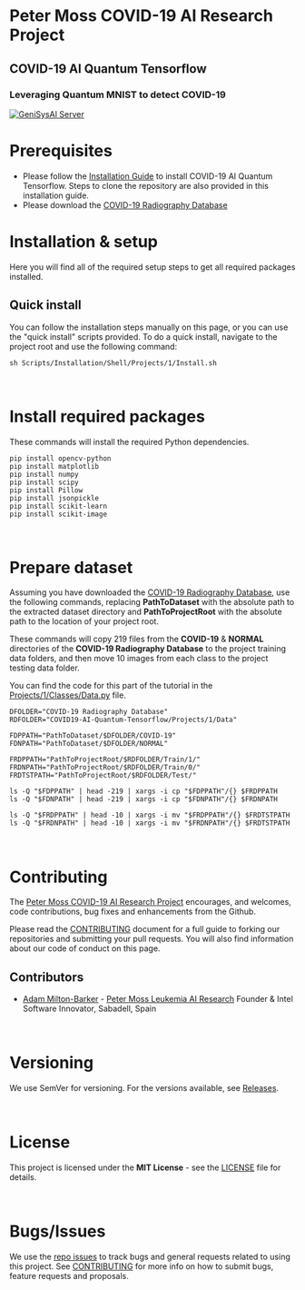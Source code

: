 # Peter Moss COVID-19 AI Research Project

## COVID-19 AI Quantum Tensorflow

### Leveraging Quantum MNIST to detect COVID-19

[![GeniSysAI Server](../../Media/Images/covid-19-ai-research-qtf.png)](https://github.com/COVID-19-AI-Research-Project/COVID19-AI-Quantum-Tensorflow)

# Prerequisites
- Please follow the [Installation Guide](../../Documentation/Installation/Installation.md "Installation Guide") to install COVID-19 AI Quantum Tensorflow. Steps to clone the repository are also provided in this installation guide.
- Please download the [COVID-19 Radiography Database](https://www.kaggle.com/tawsifurrahman/covid19-radiography-database/data "COVID-19 Radiography Database")

# Installation & setup
Here you will find all of the required setup steps to get all required packages installed.

## Quick install
You can follow the installation steps manually on this page, or you can use the "quick install" scripts provided. To do a quick install, navigate to the project root and use the following command:

```
sh Scripts/Installation/Shell/Projects/1/Install.sh
```

&nbsp;

# Install required packages
These commands will install the required Python dependencies.

```
pip install opencv-python
pip install matplotlib
pip install numpy
pip install scipy
pip install Pillow
pip install jsonpickle
pip install scikit-learn
pip install scikit-image
```

&nbsp;

# Prepare dataset
Assuming you have downloaded the [COVID-19 Radiography Database](https://www.kaggle.com/tawsifurrahman/covid19-radiography-database/data "COVID-19 Radiography Database"), use the following commands, replacing **PathToDataset** with the absolute path to the extracted dataset directory and **PathToProjectRoot** with the absolute path to the location of your project root.

These commands will copy 219 files from the **COVID-19** & **NORMAL** directories of the **COVID-19 Radiography Database** to the project training data folders, and then move 10 images from each class to the project testing data folder.

You can find the code for this part of the tutorial in the [Projects/1/Classes/Data.py](https://www.kaggle.com/tawsifurrahman/covid19-radiography-database/data "Projects/1/Classes/Data.py") file.

```
DFOLDER="COVID-19 Radiography Database"
RDFOLDER="COVID19-AI-Quantum-Tensorflow/Projects/1/Data"

FDPPATH="PathToDataset/$DFOLDER/COVID-19"
FDNPATH="PathToDataset/$DFOLDER/NORMAL"

FRDPPATH="PathToProjectRoot/$RDFOLDER/Train/1/"
FRDNPATH="PathToProjectRoot/$RDFOLDER/Train/0/"
FRDTSTPATH="PathToProjectRoot/$RDFOLDER/Test/"

ls -Q "$FDPPATH" | head -219 | xargs -i cp "$FDPPATH"/{} $FRDPPATH
ls -Q "$FDNPATH" | head -219 | xargs -i cp "$FDNPATH"/{} $FRDNPATH

ls -Q "$FRDPPATH" | head -10 | xargs -i mv "$FRDPPATH"/{} $FRDTSTPATH
ls -Q "$FRDNPATH" | head -10 | xargs -i mv "$FRDNPATH"/{} $FRDTSTPATH
```

&nbsp;

# Contributing

The [Peter Moss COVID-19 AI Research Project](https://github.com/COVID-19-AI-Research-Project "Peter Moss COVID-19 AI Research Project") encourages, and welcomes, code contributions, bug fixes and enhancements from the Github.

Please read the [CONTRIBUTING](../../CONTRIBUTING.md "CONTRIBUTING") document for a full guide to forking our repositories and submitting your pull requests. You will also find information about our code of conduct on this page.

## Contributors

- [Adam Milton-Barker](https://www.leukemiaresearchassociation.ai/team/adam-milton-barker "Adam Milton-Barker") - [Peter Moss Leukemia AI Research](https://www.leukemiaresearchassociation.ai "Peter Moss Leukemia AI Research") Founder & Intel Software Innovator, Sabadell, Spain

&nbsp;

# Versioning

We use SemVer for versioning. For the versions available, see [Releases](releases "Releases").

&nbsp;

# License

This project is licensed under the **MIT License** - see the [LICENSE](../../LICENSE "LICENSE") file for details.

&nbsp;

# Bugs/Issues

We use the [repo issues](../../issues "repo issues") to track bugs and general requests related to using this project. See [CONTRIBUTING](../../CONTRIBUTING.md "CONTRIBUTING") for more info on how to submit bugs, feature requests and proposals.